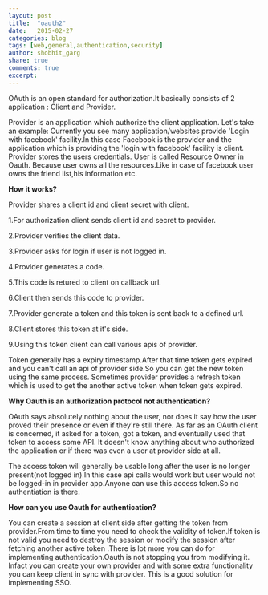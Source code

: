 ```yaml
---
layout: post
title:  "oauth2"
date:   2015-02-27
categories: blog
tags: [web,general,authentication,security]
author: shobhit_garg
share: true
comments: true
excerpt:
---
```



OAuth is an open standard for authorization.It basically consists of 2 application : Client and Provider.

Provider is an application which authorize the client application. Let's take an example: Currently you see many application/websites provide 'Login with facebook' facility.In this case Facebook is the provider and the application which is providing the 'login with facebook' facility is client. Provider stores the users credentials.
User is called Resource Owner in Oauth. Because user owns all the resources.Like in case of facebook user owns the friend list,his information etc. 


__How it works?__

Provider shares a client id and client secret with client.

1.For authorization client sends client id and secret to provider. 

2.Provider verifies the client data.

3.Provider asks for login if user is not logged in.

4.Provider generates a code.

5.This code is retured to client on callback url.

6.Client then sends this code to provider.

7.Provider generate a token and this token is sent back to a defined url.

8.Client stores this token at it's side.

9.Using this token client can call various apis of provider.



Token generally has a expiry timestamp.After that time token gets expired and you can't call an api of provider side.So you can get the new token using the same process.
Sometimes provider provides a refresh token which is used to get the another active token when token gets expired.

__Why Oauth is an authorization protocol not authentication?__

OAuth says absolutely nothing about the user, nor does it say how the user proved their presence or even if they're still there. As far as an OAuth client is concerned, it asked for a token, got a token, and eventually used that token to access some API. It doesn't know anything about who authorized the application or if there was even a user at provider side at all. 

The access token will generally be usable long after the user is no longer present(not logged in).In this case api calls would work but user would not be logged-in in provider app.Anyone can use this access token.So no authentiation is there.


__How can you use Oauth for authentication?__

You can create a session at client side after getting the token from provider.From time to time you need to check the validity of token.If token is not valid you need to destroy the session or modify the session after fetching another active token .There is lot more you can do for implementing authentication.Oauth is not stopping you from modifying it.
Infact you can create your own provider and with some extra functionality you can keep client in sync with provider. This is a good solution for implementing SSO.


